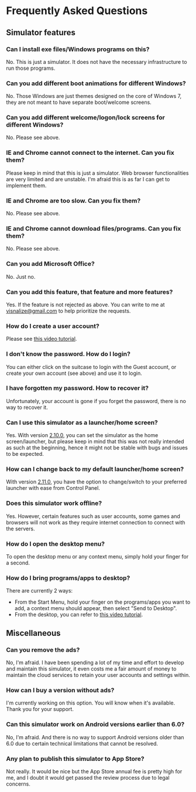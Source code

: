 # Frequently Asked Questions

## Simulator features

### Can I install exe files/Windows programs on this?

No. This is just a simulator. It does not have the necessary infrastructure to run those programs.

### Can you add different boot animations for different Windows?

No. Those Windows are just themes designed on the core of Windows 7, they are not meant to have separate boot/welcome screens.

### Can you add different welcome/logon/lock screens for different Windows?

No. Please see above.

### IE and Chrome cannot connect to the internet. Can you fix them?

Please keep in mind that this is just a simulator. Web browser functionalities are very limited and are unstable. I'm afraid this is as far I can get to implement them.

### IE and Chrome are too slow. Can you fix them?

No. Please see above.

### IE and Chrome cannot download files/programs. Can you fix them?

No. Please see above.

### Can you add Microsoft Office?

No. Just no.

### Can you add this feature, that feature and more features?

Yes. If the feature is not rejected as above. You can write to me at [visnalize@gmail.com](mailto:visnalize@gmail.com) to help prioritize the requests.

### How do I create a user account?

Please see [this video tutorial](https://youtu.be/4jra0d0Ufag).

### I don't know the password. How do I login?

You can either click on the suitcase to login with the Guest account, or create your own account (see above) and use it to login.

### I have forgotten my password. How to recover it?

Unfortunately, your account is gone if you forget the password, there is no way to recover it.

### Can I use this simulator as a launcher/home screen?

Yes. With version [2.10.0](./changelog.md#v2-10-0), you can set the simulator as the home screen/launcher, but please keep in mind that this was not really intended as such at the beginning, hence it might not be stable with bugs and issues to be expected.

### How can I change back to my default launcher/home screen?

With version [2.11.0](./changelog.md#v2-11-0), you have the option to change/switch to your preferred launcher with ease from Control Panel.

### Does this simulator work offline?

Yes. However, certain features such as user accounts, some games and browsers will not work as they require internet connection to connect with the servers.

### How do I open the desktop menu?

To open the desktop menu or any context menu, simply hold your finger for a second.

### How do I bring programs/apps to desktop?

There are currently 2 ways:

* From the Start Menu, hold your finger on the programs/apps you want to add, a context menu should appear, then select "Send to Desktop".
* From the desktop, you can refer to [this video tutorial](https://youtu.be/gz8dPrHsRCs).

## Miscellaneous

### Can you remove the ads?

No, I'm afraid. I have been spending a lot of my time and effort to develop and maintain this simulator, it even costs me a fair amount of money to maintain the cloud services to retain your user accounts and settings within.

### How can I buy a version without ads?

I'm currently working on this option. You will know when it's available. Thank you for your support.

### Can this simulator work on Android versions earlier than 6.0?

No, I'm afraid. And there is no way to support Android versions older than 6.0 due to certain technical limitations that cannot be resolved.

### Any plan to publish this simulator to App Store?

Not really. It would be nice but the App Store annual fee is pretty high for me, and I doubt it would get passed the review process due to legal concerns.
